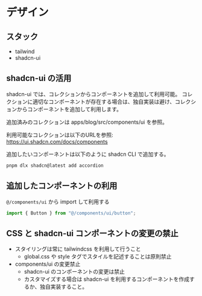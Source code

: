 # デザイン

## スタック

- tailwind
- shadcn-ui

## shadcn-ui の活用

shadcn-ui では、コレクションからコンポーネントを追加して利用可能。
コレクションに適切なコンポーネントが存在する場合は、独自実装は避け、コレクションからコンポーネントを追加して利用します。

追加済みのコレクションは apps/blog/src/components/ui を参照。

利用可能なコレクションは以下のURLを参照:
https://ui.shadcn.com/docs/components

追加したいコンポーネントは以下のように shadcn CLI で追加する。

```bash
pnpm dlx shadcn@latest add accordion
```

## 追加したコンポーネントの利用

`@/components/ui` から import して利用する

```typescript
import { Button } from "@/components/ui/button";
```

## CSS と shadcn-ui コンポーネントの変更の禁止

- スタイリングは常に tailwindcss を利用して行うこと
  - global.css や style タグでスタイルを記述することは原則禁止
- components/ui の変更禁止
  - shadcn-ui のコンポーネントの変更は禁止
  - カスタマイズする場合は shadcn-ui を利用するコンポーネントを作成するか、独自実装すること。
